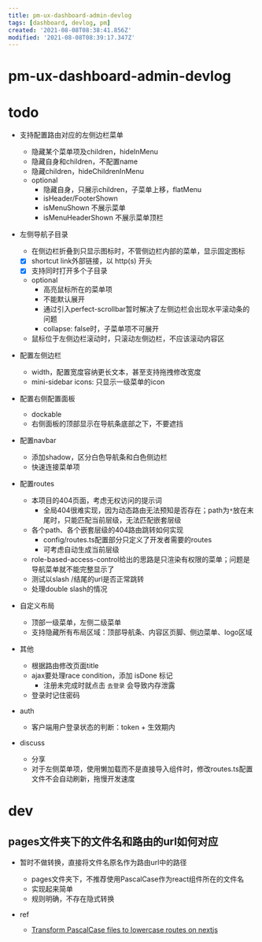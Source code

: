 ```yaml
---
title: pm-ux-dashboard-admin-devlog
tags: [dashboard, devlog, pm]
created: '2021-08-08T08:38:41.856Z'
modified: '2021-08-08T08:39:17.347Z'
---
```


# pm-ux-dashboard-admin-devlog

# todo
- 支持配置路由对应的左侧边栏菜单
  - 隐藏某个菜单项及children，hideInMenu
  - 隐藏自身和children，不配置name
  - 隐藏children，hideChildrenInMenu
  - optional
    - 隐藏自身，只展示children，子菜单上移，flatMenu
    - isHeader/FooterShown
    - isMenuShown 不展示菜单
    - isMenuHeaderShown 不展示菜单顶栏

- 左侧导航子目录
  - 在侧边栏折叠到只显示图标时，不管侧边栏内部的菜单，显示固定图标
  - [x] shortcut link外部链接，以 http(s) 开头
  - [x] 支持同时打开多个子目录
  - optional
    - 高亮鼠标所在的菜单项
    - 不能默认展开
    - 通过引入perfect-scrollbar暂时解决了左侧边栏会出现水平滚动条的问题
    - collapse: false时，子菜单项不可展开
  - 鼠标位于左侧边栏滚动时，只滚动左侧边栏，不应该滚动内容区

- 配置左侧边栏
  - width，配置宽度容纳更长文本，甚至支持拖拽修改宽度
  - mini-sidebar icons: 只显示一级菜单的icon

- 配置右侧配置面板
  - dockable
  - 右侧面板的顶部显示在导航条底部之下，不要遮挡

- 配置navbar
  - 添加shadow，区分白色导航条和白色侧边栏
  - 快速连接菜单项

- 配置routes
  - 本项目的404页面，考虑无权访问的提示词
    - 全局404很难实现，因为动态路由无法预知是否存在；path为`*`放在末尾时，只能匹配当前层级，无法匹配嵌套层级
  - 各个path、各个嵌套层级的404路由跳转如何实现
    - config/routes.ts配置部分只定义了开发者需要的routes
    - 可考虑自动生成当前层级
  - role-based-access-control给出的思路是只渲染有权限的菜单；问题是导航菜单就不能完整显示了
  - 测试以slash /结尾的url是否正常跳转
  - 处理double slash的情况

- 自定义布局
  - 顶部一级菜单，左侧二级菜单
  - 支持隐藏所有布局区域：顶部导航条、内容区页脚、侧边菜单、logo区域

- 其他
  - 根据路由修改页面title
  - ajax要处理race condition，添加 isDone 标记
    - 注册未完成时就点击 `去登录` 会导致内存泄露
  - 登录时记住密码

- auth
  - 客户端用户登录状态的判断：token + 生效期内

- discuss
  - 分享
  - 对于左侧菜单项，使用懒加载而不是直接导入组件时，修改routes.ts配置文件不会自动刷新，拖慢开发速度
# dev

## pages文件夹下的文件名和路由的url如何对应

- 暂时不做转换，直接将文件名原名作为路由url中的路径
  - pages文件夹下，不推荐使用PascalCase作为react组件所在的文件名
  - 实现起来简单
  - 规则明确，不存在隐式转换

- ref
  - [Transform PascalCase files to lowercase routes on nextjs](https://www.reddit.com/r/reactjs/comments/a2zb0y/transform_pascalcase_files_to_lowercase_routes_on/)
